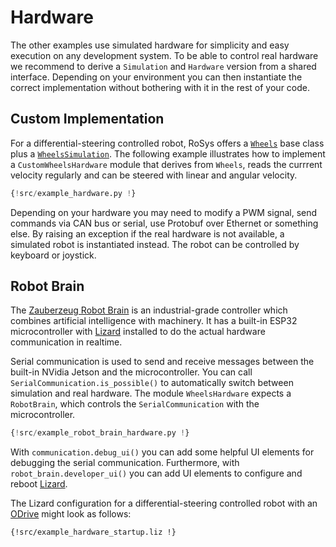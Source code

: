 # Hardware

The other examples use simulated hardware for simplicity and easy execution on any development system.
To be able to control real hardware we recommend to derive a `Simulation` and `Hardware` version from a shared interface.
Depending on your environment you can then instantiate the correct implementation without bothering with it in the rest of your code.

## Custom Implementation

For a differential-steering controlled robot, RoSys offers a [`Wheels`](../../reference/rosys/hardware/#rosys.hardware.Wheels) base class plus a [`WheelsSimulation`](../../reference/rosys/hardware/#rosys.hardware.WheelsSimulation).
The following example illustrates how to implement a `CustomWheelsHardware` module that derives from `Wheels`, reads the currrent velocity regularly and can be steered with linear and angular velocity.

```python
{!src/example_hardware.py !}
```

Depending on your hardware you may need to modify a PWM signal, send commands via CAN bus or serial, use Protobuf over Ethernet or something else.
By raising an exception if the real hardware is not available, a simulated robot is instantiated instead.
The robot can be controlled by keyboard or joystick.

## Robot Brain

The [Zauberzeug Robot Brain](https://zauberzeug.com/products/robot-brain) is an industrial-grade controller which combines artificial intelligence with machinery.
It has a built-in ESP32 microcontroller with [Lizard](https://lizard.dev/) installed to do the actual hardware communication in realtime.

Serial communication is used to send and receive messages between the built-in NVidia Jetson and the microcontroller.
You can call `SerialCommunication.is_possible()` to automatically switch between simulation and real hardware.
The module `WheelsHardware` expects a `RobotBrain`, which controls the `SerialCommunication` with the microcontroller.

```python
{!src/example_robot_brain_hardware.py !}
```

With `communication.debug_ui()` you can add some helpful UI elements for debugging the serial communication.
Furthermore, with `robot_brain.developer_ui()` you can add UI elements to configure and reboot [Lizard](https://lizard.dev/).

The Lizard configuration for a differential-steering controlled robot with an [ODrive](https://odriverobotics.com/) might look as follows:

```
{!src/example_hardware_startup.liz !}
```

